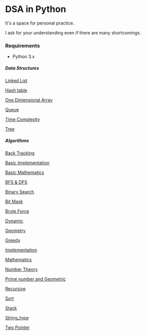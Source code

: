 # DSA in Python

It's a space for personal practice. 

I ask for your understanding even if there are many shortcomings.



### Requirements

* Python 3.x

  

##### Data Structures

[Linked List](data_structure/linked_list.py)

[Hash table](data_structure/hash_table.py)

[One Dimensional Array](data_structure/one_dimensional_array.py)

[Queue](data_structure/data_queue.py)

[Time Complexity](data_structure/time_complexity.py)

[Tree](data_structure/tree.py)



##### Algorithms

[Back Tracking](algorithm/back_tracking.py)

[Basic Implementation](algorithm/basic_implementation.py)

[Basic Mathematics](algorithm/basic_mathematics.py)

[BFS & DFS](algorithm/bfs_dfs.py)

[Binary Search](algorithm/binary_search.py)

[Bit Mask](algorithm/bit_mask.py)

[Brute Force](algorithm/brute_force.py)

[Dynamic](algorithm/dynamic.py)

[Geometry](algorithm/geometry.py)

[Greedy](algorithm/greedy.py)

[Implementation](algorithm/implementation.py)

[Mathematics](algorithm/mathematics.py)

[Number Theory](algorithm/number_theory.py)

[Prime number and Geometric](algorithm/prime_number_geometric.py)

[Recursive](algorithm/recursive.py)

[Sort](algorithm/sort.py)

[Stack](algorithm/stack.py)

[String_type](algorithm/string_type.py)

[Two Pointer](algorithm/two_pointer.py)